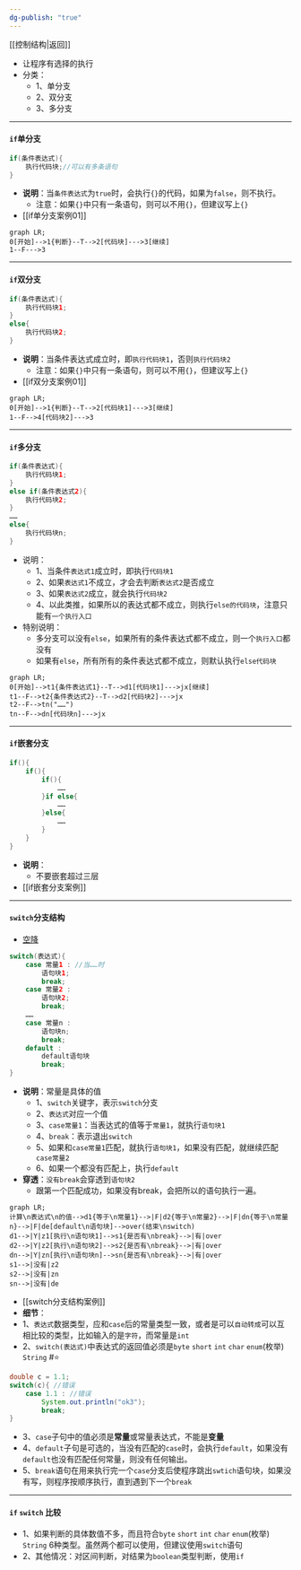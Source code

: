 ```yaml
---
dg-publish: "true"
---
```

[[控制结构|返回]]

- 让程序有选择的执行
- 分类：
	- 1、单分支
	- 2、双分支
	- 3、多分支
- ---
#### `if`单分支
```java
if(条件表达式){
	执行代码块;//可以有多条语句
}
```
- **说明**：当`条件表达式`为`true`时，会执行`{}`的代码，如果为`false`，则不执行。
	- 注意：如果`{}`中只有一条语句，则可以不用`{}`，但建议写上`{}`
- [[if单分支案例01]] 
```mermaid
graph LR;
0[开始]-->1{判断}--T-->2[代码块]--->3[继续]
1--F--->3
```
---
#### `if`双分支
```java
if(条件表达式){
	执行代码块1;
}
else{
	执行代码块2;
}
```

- **说明**：当条件表达式成立时，即`执行代码块1`，否则`执行代码块2`
	-  注意：如果`{}`中只有一条语句，则可以不用`{}`，但建议写上`{}`
- [[if双分支案例01]] 
```mermaid
graph LR;
0[开始]-->1{判断}--T-->2[代码块1]--->3[继续]
1--F-->4[代码块2]--->3
```
---
#### `if`多分支
```java
if(条件表达式){
	执行代码块1;
}
else if(条件表达式2){
	执行代码块2;
}
……
else{
	执行代码块n;
}
```

- 说明：
	- 1、当条件`表达式1`成立时，即执行`代码块1`
	- 2、如果`表达式1`不成立，才会去判断`表达式2`是否成立
	- 3、如果`表达式2`成立，就会执行`代码块2` 
	- 4、以此类推，如果所以的表达式都不成立，则执行`else的代码块`，注意只能有`一个执行入口`
- 特别说明：
	- 多分支可以没有`else`，如果所有的条件表达式都不成立，则一个`执行入口`都没有
	- 如果有`else`，所有所有的条件表达式都不成立，则默认执行`else代码块`
```mermaid
graph LR;
0[开始]-->t1{条件表达式1}--T-->d1[代码块1]--->jx[继续]
t1--F-->t2{条件表达式2}--T-->d2[代码块2]--->jx
t2--F-->tn("……")
tn--F-->dn[代码块n]--->jx
```
---
#### `if`嵌套分支
```java
if(){
	if(){
		if(){
			……
		}if else{
			……
		}else{
			……
		}
	}
}
```

- **说明**：
	- 不要嵌套超过三层
- [[if嵌套分支案例]] 
---
#### `switch`分支结构
- [空降](https://www.bilibili.com/video/BV1fh411y7R8?t=0.6&p=116) 
```java
switch(表达式){
	case 常量1 : //当……时
		语句块1;
		break;
	case 常量2 :
		语句块2;
		break;
	……
	case 常量n :
		语句块n;
		break;
	default :
		default语句块
		break;
}
```

- **说明**：常量是具体的值
	- 1、`switch`关键字，表示`switch`分支
	- 2、`表达式`对应一个值
	- 3、`case常量1`：当表达式的值等于`常量1`，就执行`语句块1` 
	- 4、`break`：表示退出`switch`
	- 5、如果和`case常量1`匹配，就执行`语句块1`，如果没有匹配，就继续匹配`case常量2` 
	- 6、如果一个都没有匹配上，执行`default` 
- **穿透**：`没有break`会穿透到`语句块2` 
	- 跟第一个匹配成功，如果没有break，会把所以的语句执行一遍。
```mermaid
graph LR;
计算\n表达式\n的值-->d1{等于\n常量1}-->|F|d2{等于\n常量2}-->|F|dn{等于\n常量n}-->|F|de[default\n语句块]-->over(结束\nswitch)
d1-->|Y|z1[执行\n语句块1]-->s1{是否有\nbreak}-->|有|over
d2-->|Y|z2[执行\n语句块2]-->s2{是否有\nbreak}-->|有|over
dn-->|Y|zn[执行\n语句块n]-->sn{是否有\nbreak}-->|有|over
s1-->|没有|z2
s2-->|没有|zn
sn-->|没有|de
```
- [[switch分支结构案例]]  
- **细节**：
- 1、`表达式`数据类型，应和`case`后的常量类型一致，或者是可以`自动转成`可以互相比较的类型，比如输入的是`字符`，而常量是`int` 
- 2、`switch(表达式)`中表达式的返回值必须是`byte` `short` `int` `char` `enum`(枚举) `String` #⭐️ 
```java
double c = 1.1; 
switch(c){ //错误
	case 1.1 : //错误 
		System.out.println("ok3");
		break;
}
```

- 3、`case`子句中的值必须是**常量**或常量表达式，不能是**变量**
- 4、`default`子句是可选的，当没有匹配的`case`时，会执行`default`，如果没有`default`也没有匹配任何常量，则没有任何输出。
- 5、`break`语句在用来执行完一个`case`分支后使程序跳出`swtich`语句块，如果没有写，则程序按顺序执行，直到遇到下一个`break` 
- ---
#### `if` `switch` 比较
- 1、如果判断的具体数值不多，而且符合`byte` `short` `int` `char` `enum`(枚举) `String` 6种类型。虽然两个都可以使用，但建议使用`switch`语句
- 2、其他情况：对区间判断，对结果为`boolean`类型判断，使用`if` 